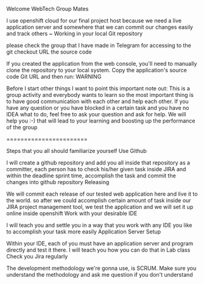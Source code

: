 Welcome WebTech Group Mates

I use openshift cloud for our final project host because we need a live application server and somewhere that we can commit our changes easily and track others ~
Working in your local Git repository

please check the group that I have made in Telegram for accessing to the git checkout URL the source code

If you created the application from the web console, you'll need to manually clone the repository to your local system. Copy the application's source code Git URL and then run:
WARNING

Before I start other things I want to point this important note out: This is a group activity and everybody wants to learn so the most important thing is to have good communication with each other and help each other. If you have any question or you have blocked in a certain task and you have no IDEA what to do, feel free to ask your question and ask for help. We will help you :-) that will lead to your learning and boosting up the performance of the group 


=======================

Steps that you all should familiarize yourself
Use Github

I will create a github repository and add you all inside that repository as a committer, each person has to check his/her given task inside JIRA and within the deadline sprint time, accomplish the task and commit the changes into github repository
Releasing

We will commit each release of our tested web application here and live it to the world. so after we could accomplish certain amount of task inside our JIRA project management tool, we test the application and we will set it up online inside openshift
Work with your desirable IDE

I will teach you and settle you in a way that you work with any IDE you like to accomplish your task more easily
Application Server Setup

Within your IDE, each of you must have an application server and program directly and test it there. I will teach you how you can do that in Lab class
Check you Jira regularly

The development methodology we're gonna use, is SCRUM. Make sure you understand the methodology and ask me question if you don't understand


